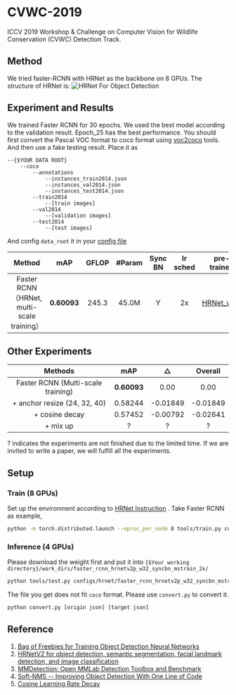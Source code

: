 # CVWC-2019
ICCV 2019 Workshop &amp; Challenge on Computer Vision for Wildlife Conservation (CVWC) Detection Track.

## Method
We tried faster-RCNN with HRNet as the backbone on 8 GPUs. The structure of HRNet is: 
![HRNet For Object Detection](https://github.com/HRNet/HRNet-Object-Detection/blob/master/images/hrnetv2p.png)


## Experiment and Results

We trained Faster RCNN for 30 epochs. We used the best model according to the validation result. Epoch_25 has the best performance. You should first convert the Pascal VOC format to coco format using [voc2coco]() tools. And then use a fake testing result. Place it as

```
--{$YOUR DATA ROOT}
	--coco
		--annotations
			--instances_train2014.json
			--instances_val2014.json
			--instances_test2014.json
		--train2014
			--[train images]
		--val2014
			--[validation images]
		--test2014
			--[test images]
```

And config `data_root` it in your [config file]()

|                   Method                    |     mAP     | GFLOP | #Param | Sync BN | lr sched |                         pre-trained                          |                       detection model                        |           log           | config | result |
| :-----------------------------------------: | :---------: | :---: | :----: | :-----: | :------: | :----------------------------------------------------------: | :----------------------------------------------------------: | :---------------------: | :----: | :----: |
| Faster RCNN （HRNet, multi-scale training） | **0.60093** | 245.3 | 45.0M  |    Y    |    2x    | [HRNet_w32](https://1drv.ms/u/s!Aus8VCZ_C_33dYBMemi9xOUFR0w) | [epoch_25.pth](https://drive.google.com/open?id=1nFtlXrhfRX7Yi2PMgPgniBAn-MN4js9X) | [20190801_010901.log]() |        |        |

## Other Experiments 

|              Methods               |     mAP     |    △     | Overall  |
| :--------------------------------: | :---------: | :------: | :------: |
| Faster RCNN (Multi-scale training) | **0.60093** |   0.00   |   0.00   |
|    + anchor resize (24, 32, 40)    |   0.58244   | -0.01849 | -0.01849 |
|           + cosine decay           |   0.57452   | -0.00792 | -0.02641 |
|              + mix up              |      ?      |    ?     |    ?     |

? indicates the experiments are not finished due to the limited time. If we are invited to write a paper, we will fulfill all the experiments.

## Setup

### Train (8 GPUs)

Set up the environment according to [HRNet Instruction](https://github.com/HRNet/HRNet-Object-Detection#Quick%20Start) . Take Faster RCNN as example,

```bash
python -m torch.distributed.launch --nproc_per_node 8 tools/train.py configs/hrnet/faster_rcnn_hrnetv2p_w32_syncbn_mstrain_2x.py --launcher pytorch
```

### Inference (4 GPUs)

Please download the weight first and put it into `{$Your working directory}/work_dirs/faster_rcnn_hrnetv2p_w32_syncbn_mstrain_2x/`

```bash
python tools/test.py configs/hrnet/faster_rcnn_hrnetv2p_w32_syncbn_mstrain_2x.py work_dirs/faster_rcnn_hrnetv2p_w32_2x_2/epoch_25.pth --gpus 4 --eval bbox --out result.pkl
```

The file you get does not fit `coco` format. Please use `convert.py` to convert it.

```bash
python convert.py [origin json] [target json]
```



## Reference

1. [Bag of Freebies for Training Object Detection Neural Networks](https://arxiv.org/pdf/1902.04103.pdf)
2. [HRNetV2 for object detection, semantic segmentation, facial landmark detection, and image classification](https://arxiv.org/pdf/1904.04514.pdf)
3. [MMDetection: Open MMLab Detection Toolbox and Benchmark](https://arxiv.org/pdf/1906.07155.pdf)
4. [Soft-NMS -- Improving Object Detection With One Line of Code](https://arxiv.org/pdf/1704.04503.pdf)
5. [Cosine Learning Rate Decay](https://arxiv.org/pdf/1806.01593.pdf)